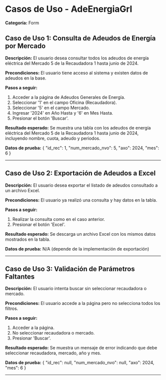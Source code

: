 # Casos de Uso - AdeEnergiaGrl

**Categoría:** Form

## Caso de Uso 1: Consulta de Adeudos de Energía por Mercado

**Descripción:** El usuario desea consultar todos los adeudos de energía eléctrica del Mercado 5 de la Recaudadora 1 hasta junio de 2024.

**Precondiciones:**
El usuario tiene acceso al sistema y existen datos de adeudos en la base.

**Pasos a seguir:**
1. Acceder a la página de Adeudos Generales de Energía.
2. Seleccionar '1' en el campo Oficina (Recaudadora).
3. Seleccionar '5' en el campo Mercado.
4. Ingresar '2024' en Año Hasta y '6' en Mes Hasta.
5. Presionar el botón 'Buscar'.

**Resultado esperado:**
Se muestra una tabla con los adeudos de energía eléctrica del Mercado 5 de la Recaudadora 1 hasta junio de 2024, incluyendo nombre, cuota, adeudo y periodos.

**Datos de prueba:**
{ "id_rec": 1, "num_mercado_nvo": 5, "axo": 2024, "mes": 6 }

---

## Caso de Uso 2: Exportación de Adeudos a Excel

**Descripción:** El usuario desea exportar el listado de adeudos consultado a un archivo Excel.

**Precondiciones:**
El usuario ya realizó una consulta y hay datos en la tabla.

**Pasos a seguir:**
1. Realizar la consulta como en el caso anterior.
2. Presionar el botón 'Excel'.

**Resultado esperado:**
Se descarga un archivo Excel con los mismos datos mostrados en la tabla.

**Datos de prueba:**
N/A (depende de la implementación de exportación)

---

## Caso de Uso 3: Validación de Parámetros Faltantes

**Descripción:** El usuario intenta buscar sin seleccionar recaudadora o mercado.

**Precondiciones:**
El usuario accede a la página pero no selecciona todos los filtros.

**Pasos a seguir:**
1. Acceder a la página.
2. No seleccionar recaudadora o mercado.
3. Presionar 'Buscar'.

**Resultado esperado:**
Se muestra un mensaje de error indicando que debe seleccionar recaudadora, mercado, año y mes.

**Datos de prueba:**
{ "id_rec": null, "num_mercado_nvo": null, "axo": 2024, "mes": 6 }

---

